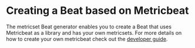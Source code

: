 # Creating a Beat based on Metricbeat

The metricset Beat generator enables you to create a Beat that uses Metricbeat as a library and has your
own metricsets. For more details on how to create your own metricbeat check out the [developer guide](https://www.elastic.co/guide/en/beats/devguide/current/creating-beat-from-metricbeat.html).

